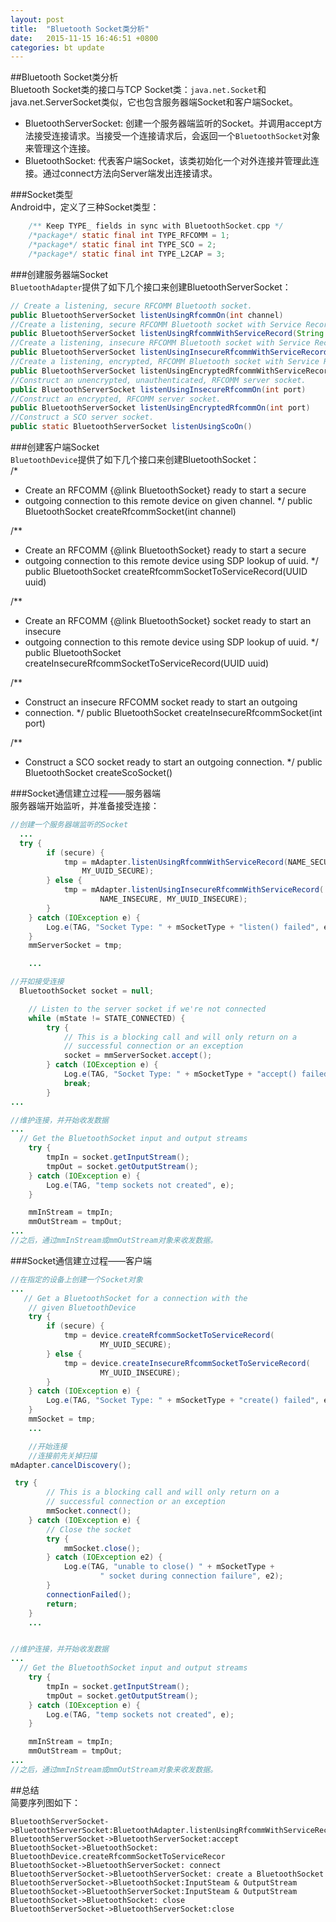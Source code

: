 ```yaml
---
layout: post
title:  "Bluetooth Socket类分析"
date:   2015-11-15 16:46:51 +0800
categories: bt update
---
```

##Bluetooth Socket类分析  
Bluetooth Socket类的接口与TCP Socket类：`java.net.Socket`和java.net.ServerSocket类似，它也包含服务器端Socket和客户端Socket。  
* BluetoothServerSocket: 创建一个服务器端监听的Socket。并调用accept方法接受连接请求。当接受一个连接请求后，会返回一个`BluetoothSocket`对象来管理这个连接。  
* BluetoothSocket: 代表客户端Socket，该类初始化一个对外连接并管理此连接。通过connect方法向Server端发出连接请求。  

###Socket类型  
Android中，定义了三种Socket类型： 
```java
    /** Keep TYPE_ fields in sync with BluetoothSocket.cpp */
    /*package*/ static final int TYPE_RFCOMM = 1;
    /*package*/ static final int TYPE_SCO = 2;
    /*package*/ static final int TYPE_L2CAP = 3;
```

###创建服务器端Socket  
`BluetoothAdapter`提供了如下几个接口来创建BluetoothServerSocket： 
```java
// Create a listening, secure RFCOMM Bluetooth socket.
public BluetoothServerSocket listenUsingRfcommOn(int channel)
//Create a listening, secure RFCOMM Bluetooth socket with Service Record.
public BluetoothServerSocket listenUsingRfcommWithServiceRecord(String name, UUID uuid)
//Create a listening, insecure RFCOMM Bluetooth socket with Service Record.
public BluetoothServerSocket listenUsingInsecureRfcommWithServiceRecord(String name, UUID uuid)
//Create a listening, encrypted, RFCOMM Bluetooth socket with Service Record.
public BluetoothServerSocket listenUsingEncryptedRfcommWithServiceRecord
//Construct an unencrypted, unauthenticated, RFCOMM server socket.
public BluetoothServerSocket listenUsingInsecureRfcommOn(int port)
//Construct an encrypted, RFCOMM server socket.
public BluetoothServerSocket listenUsingEncryptedRfcommOn(int port)
//Construct a SCO server socket.
public static BluetoothServerSocket listenUsingScoOn()
```

###创建客户端Socket  
`BluetoothDevice`提供了如下几个接口来创建BluetoothSocket：  
/*
 * Create an RFCOMM {@link BluetoothSocket} ready to start a secure
 * outgoing connection to this remote device on given channel.
 */
public BluetoothSocket createRfcommSocket(int channel)

/**
 * Create an RFCOMM {@link BluetoothSocket} ready to start a secure
 * outgoing connection to this remote device using SDP lookup of uuid.
 */
 public BluetoothSocket createRfcommSocketToServiceRecord(UUID uuid)

/**
 * Create an RFCOMM {@link BluetoothSocket} socket ready to start an insecure
 * outgoing connection to this remote device using SDP lookup of uuid.
 */
public BluetoothSocket createInsecureRfcommSocketToServiceRecord(UUID uuid) 

/**
 * Construct an insecure RFCOMM socket ready to start an outgoing
 * connection.
 */
public BluetoothSocket createInsecureRfcommSocket(int port)

/**
 * Construct a SCO socket ready to start an outgoing connection.
 */
public BluetoothSocket createScoSocket() 


###Socket通信建立过程——服务器端  
服务器端开始监听，并准备接受连接：  
```java
//创建一个服务器端监听的Socket
  ...
  try {
        if (secure) {
            tmp = mAdapter.listenUsingRfcommWithServiceRecord(NAME_SECURE,
                MY_UUID_SECURE);
        } else {
            tmp = mAdapter.listenUsingInsecureRfcommWithServiceRecord(
                    NAME_INSECURE, MY_UUID_INSECURE);
        }
    } catch (IOException e) {
        Log.e(TAG, "Socket Type: " + mSocketType + "listen() failed", e);
    }
    mmServerSocket = tmp;

    ...

//开如接受连接  
  BluetoothSocket socket = null;

    // Listen to the server socket if we're not connected
    while (mState != STATE_CONNECTED) {
        try {
            // This is a blocking call and will only return on a
            // successful connection or an exception
            socket = mmServerSocket.accept();
        } catch (IOException e) {
            Log.e(TAG, "Socket Type: " + mSocketType + "accept() failed", e);
            break;
        }
...

//维护连接，并开始收发数据  
...
  // Get the BluetoothSocket input and output streams
    try {
        tmpIn = socket.getInputStream();
        tmpOut = socket.getOutputStream();
    } catch (IOException e) {
        Log.e(TAG, "temp sockets not created", e);
    }

    mmInStream = tmpIn;
    mmOutStream = tmpOut;
...
//之后，通过mmInStream或mmOutStream对象来收发数据。 
```

###Socket通信建立过程——客户端  
```java
//在指定的设备上创建一个Socket对象  
...
   // Get a BluetoothSocket for a connection with the
    // given BluetoothDevice
    try {
        if (secure) {
            tmp = device.createRfcommSocketToServiceRecord(
                    MY_UUID_SECURE);
        } else {
            tmp = device.createInsecureRfcommSocketToServiceRecord(
                    MY_UUID_INSECURE);
        }
    } catch (IOException e) {
        Log.e(TAG, "Socket Type: " + mSocketType + "create() failed", e);
    }
    mmSocket = tmp;
    ...

    //开始连接
    //连接前先关掉扫描
mAdapter.cancelDiscovery();

 try {
        // This is a blocking call and will only return on a
        // successful connection or an exception
        mmSocket.connect();
    } catch (IOException e) {
        // Close the socket
        try {
            mmSocket.close();
        } catch (IOException e2) {
            Log.e(TAG, "unable to close() " + mSocketType +
                    " socket during connection failure", e2);
        }
        connectionFailed();
        return;
    }
    ...


//维护连接，并开始收发数据  
...
  // Get the BluetoothSocket input and output streams
    try {
        tmpIn = socket.getInputStream();
        tmpOut = socket.getOutputStream();
    } catch (IOException e) {
        Log.e(TAG, "temp sockets not created", e);
    }

    mmInStream = tmpIn;
    mmOutStream = tmpOut;
...
//之后，通过mmInStream或mmOutStream对象来收发数据。 
```
##总结  
简要序列图如下：  
```sequence
BluetoothServerSocket->BluetoothServerSocket:BluetoothAdapter.listenUsingRfcommWithServiceRecord
BluetoothServerSocket->BluetoothServerSocket:accept
BluetoothSocket->BluetoothSocket: BluetoothDevice.createRfcommSocketToServiceRecor
BluetoothSocket->BluetoothServerSocket: connect
BluetoothServerSocket->BluetoothServerSocket: create a BluetoothSocket
BluetoothServerSocket->BluetoothSocket:InputSteam & OutputStream
BluetoothSocket->BluetoothServerSocket:InputSteam & OutputStream
BluetoothSocket->BluetoothSocket: close
BluetoothServerSocket->BluetoothServerSocket:close
```
